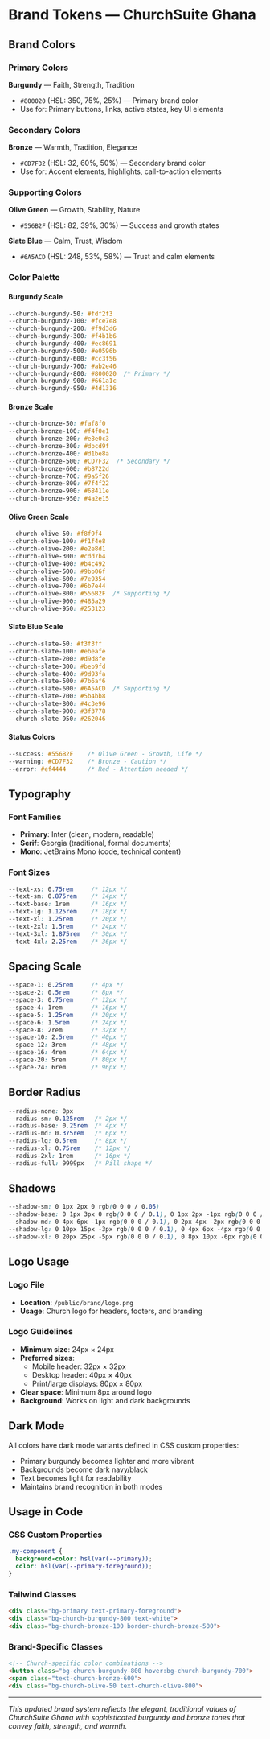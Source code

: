 # Brand Tokens — ChurchSuite Ghana

## Brand Colors

### Primary Colors
**Burgundy** — Faith, Strength, Tradition
- `#800020` (HSL: 350, 75%, 25%) — Primary brand color
- Use for: Primary buttons, links, active states, key UI elements

### Secondary Colors  
**Bronze** — Warmth, Tradition, Elegance
- `#CD7F32` (HSL: 32, 60%, 50%) — Secondary brand color
- Use for: Accent elements, highlights, call-to-action elements

### Supporting Colors
**Olive Green** — Growth, Stability, Nature
- `#556B2F` (HSL: 82, 39%, 30%) — Success and growth states

**Slate Blue** — Calm, Trust, Wisdom
- `#6A5ACD` (HSL: 248, 53%, 58%) — Trust and calm elements

### Color Palette

#### Burgundy Scale
```css
--church-burgundy-50: #fdf2f3
--church-burgundy-100: #fce7e8
--church-burgundy-200: #f9d3d6
--church-burgundy-300: #f4b1b6
--church-burgundy-400: #ec8691
--church-burgundy-500: #e0596b
--church-burgundy-600: #cc3f56
--church-burgundy-700: #ab2e46
--church-burgundy-800: #800020  /* Primary */
--church-burgundy-900: #661a1c
--church-burgundy-950: #4d1316
```

#### Bronze Scale  
```css
--church-bronze-50: #faf8f0
--church-bronze-100: #f4f0e1
--church-bronze-200: #e8e0c3
--church-bronze-300: #dbcd9f
--church-bronze-400: #d1be8a
--church-bronze-500: #CD7F32  /* Secondary */
--church-bronze-600: #b8722d
--church-bronze-700: #9a5f26
--church-bronze-800: #7f4f22
--church-bronze-900: #68411e
--church-bronze-950: #4a2e15
```

#### Olive Green Scale
```css
--church-olive-50: #f8f9f4
--church-olive-100: #f1f4e8
--church-olive-200: #e2e8d1
--church-olive-300: #cdd7b4
--church-olive-400: #b4c492
--church-olive-500: #9bb06f
--church-olive-600: #7e9354
--church-olive-700: #6b7e44
--church-olive-800: #556B2F  /* Supporting */
--church-olive-900: #485a29
--church-olive-950: #253123
```

#### Slate Blue Scale
```css
--church-slate-50: #f3f3ff
--church-slate-100: #ebeafe
--church-slate-200: #d9d8fe
--church-slate-300: #beb9fd
--church-slate-400: #9d93fa
--church-slate-500: #7b6af6
--church-slate-600: #6A5ACD  /* Supporting */
--church-slate-700: #5b4bb8
--church-slate-800: #4c3e96
--church-slate-900: #3f3778
--church-slate-950: #262046
```

#### Status Colors
```css
--success: #556B2F    /* Olive Green - Growth, Life */
--warning: #CD7F32    /* Bronze - Caution */  
--error: #ef4444      /* Red - Attention needed */
```

## Typography

### Font Families
- **Primary**: Inter (clean, modern, readable)
- **Serif**: Georgia (traditional, formal documents)
- **Mono**: JetBrains Mono (code, technical content)

### Font Sizes
```css
--text-xs: 0.75rem     /* 12px */
--text-sm: 0.875rem    /* 14px */
--text-base: 1rem      /* 16px */
--text-lg: 1.125rem    /* 18px */
--text-xl: 1.25rem     /* 20px */
--text-2xl: 1.5rem     /* 24px */
--text-3xl: 1.875rem   /* 30px */
--text-4xl: 2.25rem    /* 36px */
```

## Spacing Scale
```css
--space-1: 0.25rem     /* 4px */
--space-2: 0.5rem      /* 8px */
--space-3: 0.75rem     /* 12px */
--space-4: 1rem        /* 16px */
--space-5: 1.25rem     /* 20px */
--space-6: 1.5rem      /* 24px */
--space-8: 2rem        /* 32px */
--space-10: 2.5rem     /* 40px */
--space-12: 3rem       /* 48px */
--space-16: 4rem       /* 64px */
--space-20: 5rem       /* 80px */
--space-24: 6rem       /* 96px */
```

## Border Radius
```css
--radius-none: 0px
--radius-sm: 0.125rem   /* 2px */
--radius-base: 0.25rem  /* 4px */
--radius-md: 0.375rem   /* 6px */
--radius-lg: 0.5rem     /* 8px */
--radius-xl: 0.75rem    /* 12px */
--radius-2xl: 1rem      /* 16px */
--radius-full: 9999px   /* Pill shape */
```

## Shadows
```css
--shadow-sm: 0 1px 2px 0 rgb(0 0 0 / 0.05)
--shadow-base: 0 1px 3px 0 rgb(0 0 0 / 0.1), 0 1px 2px -1px rgb(0 0 0 / 0.1)
--shadow-md: 0 4px 6px -1px rgb(0 0 0 / 0.1), 0 2px 4px -2px rgb(0 0 0 / 0.1)
--shadow-lg: 0 10px 15px -3px rgb(0 0 0 / 0.1), 0 4px 6px -4px rgb(0 0 0 / 0.1)
--shadow-xl: 0 20px 25px -5px rgb(0 0 0 / 0.1), 0 8px 10px -6px rgb(0 0 0 / 0.1)
```

## Logo Usage

### Logo File
- **Location**: `/public/brand/logo.png`
- **Usage**: Church logo for headers, footers, and branding

### Logo Guidelines
- **Minimum size**: 24px × 24px
- **Preferred sizes**: 
  - Mobile header: 32px × 32px
  - Desktop header: 40px × 40px
  - Print/large displays: 80px × 80px
- **Clear space**: Minimum 8px around logo
- **Background**: Works on light and dark backgrounds

## Dark Mode

All colors have dark mode variants defined in CSS custom properties:
- Primary burgundy becomes lighter and more vibrant
- Backgrounds become dark navy/black
- Text becomes light for readability
- Maintains brand recognition in both modes

## Usage in Code

### CSS Custom Properties
```css
.my-component {
  background-color: hsl(var(--primary));
  color: hsl(var(--primary-foreground));
}
```

### Tailwind Classes
```html
<div class="bg-primary text-primary-foreground">
<div class="bg-church-burgundy-800 text-white">
<div class="bg-church-bronze-100 border-church-bronze-500">
```

### Brand-Specific Classes
```html
<!-- Church-specific color combinations -->
<button class="bg-church-burgundy-800 hover:bg-church-burgundy-700">
<span class="text-church-bronze-600">
<div class="bg-church-olive-50 text-church-olive-800">
```

---

*This updated brand system reflects the elegant, traditional values of ChurchSuite Ghana with sophisticated burgundy and bronze tones that convey faith, strength, and warmth.*